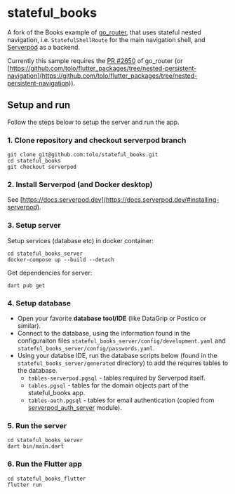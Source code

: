 # stateful_books

A fork of the Books example of [go_router](https://pub.dev/packages/go_router), that uses stateful nested navigation, 
i.e. `StatefulShellRoute` for the main navigation shell, and [Serverpod](https://serverpod.dev) as a backend.

Currently this sample requires the 
[PR #2650](https://github.com/flutter/packages/pull/2650) of go_router 
(or [https://github.com/tolo/flutter_packages/tree/nested-persistent-navigation](https://github.com/tolo/flutter_packages/tree/nested-persistent-navigation)).


## Setup and run

Follow the steps below to setup the server and run the app.

### 1. Clone repository and checkout serverpod branch
```
git clone git@github.com:tolo/stateful_books.git
cd stateful_books
git checkout serverpod
```

### 2. Install Serverpod (and Docker desktop)
See [https://docs.serverpod.dev](https://docs.serverpod.dev/#installing-serverpod).

### 3. Setup server
Setup services (database etc) in docker container:
```
cd stateful_books_server
docker-compose up --build --detach
```

Get dependencies for server:
```
dart pub get
```

### 4. Setup database
- Open your favorite **database tool/IDE** (like DataGrip or Postico or similar).
- Connect to the database, using the information found in the configuraiton files `stateful_books_server/config/development.yaml` and `stateful_books_server/config/passwords.yaml`.
- Using your databse IDE, run the database scripts below (found in the `stateful_books_server/generated` directory) to add the requires tables to the database. 
    - `tables-serverpod.pgsql` - tables required by Serverpod itself.
    - `tables.pgsql` - tables for the domain objects part of the stateful_books app.
    - `tables-auth.pgsql` - tables for email authentication (copied from [serverpod_auth_server](https://github.com/serverpod/serverpod/blob/main/modules/serverpod_auth/serverpod_auth_server/generated/tables.pgsql) module).
    

### 5. Run the server
```
cd stateful_books_server
dart bin/main.dart
```

### 6. Run the Flutter app
```
cd stateful_books_flutter
flutter run
```
